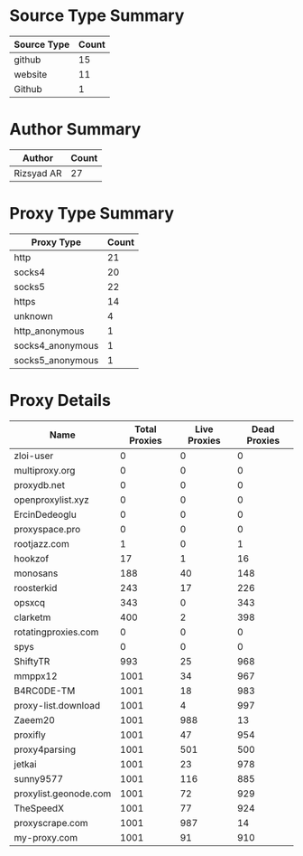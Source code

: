 # Source Type Summary

| Source Type | Count |
|-------------|-------|
| github | 15 |
| website | 11 |
| Github | 1 |


# Author Summary

| Author | Count |
|--------|-------|
| Rizsyad AR | 27 |


# Proxy Type Summary

| Proxy Type | Count |
|------------|-------|
| http | 21 |
| socks4 | 20 |
| socks5 | 22 |
| https | 14 |
| unknown | 4 |
| http_anonymous | 1 |
| socks4_anonymous | 1 |
| socks5_anonymous | 1 |


# Proxy Details

| Name | Total Proxies | Live Proxies | Dead Proxies |
|------|---------------|--------------|---------------|
| zloi-user | 0 | 0 | 0 |
| multiproxy.org | 0 | 0 | 0 |
| proxydb.net | 0 | 0 | 0 |
| openproxylist.xyz | 0 | 0 | 0 |
| ErcinDedeoglu | 0 | 0 | 0 |
| proxyspace.pro | 0 | 0 | 0 |
| rootjazz.com | 1 | 0 | 1 |
| hookzof | 17 | 1 | 16 |
| monosans | 188 | 40 | 148 |
| roosterkid | 243 | 17 | 226 |
| opsxcq | 343 | 0 | 343 |
| clarketm | 400 | 2 | 398 |
| rotatingproxies.com | 0 | 0 | 0 |
| spys | 0 | 0 | 0 |
| ShiftyTR | 993 | 25 | 968 |
| mmppx12 | 1001 | 34 | 967 |
| B4RC0DE-TM | 1001 | 18 | 983 |
| proxy-list.download | 1001 | 4 | 997 |
| Zaeem20 | 1001 | 988 | 13 |
| proxifly | 1001 | 47 | 954 |
| proxy4parsing | 1001 | 501 | 500 |
| jetkai | 1001 | 23 | 978 |
| sunny9577 | 1001 | 116 | 885 |
| proxylist.geonode.com | 1001 | 72 | 929 |
| TheSpeedX | 1001 | 77 | 924 |
| proxyscrape.com | 1001 | 987 | 14 |
| my-proxy.com | 1001 | 91 | 910 |
